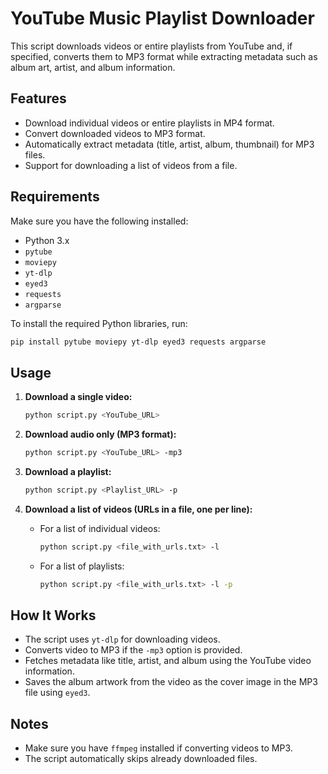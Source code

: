 # YouTube Music Playlist Downloader

This script downloads videos or entire playlists from YouTube and, if specified, converts them to MP3 format while extracting metadata such as album art, artist, and album information.

## Features

- Download individual videos or entire playlists in MP4 format.
- Convert downloaded videos to MP3 format.
- Automatically extract metadata (title, artist, album, thumbnail) for MP3 files.
- Support for downloading a list of videos from a file.
  
## Requirements

Make sure you have the following installed:

- Python 3.x
- `pytube`
- `moviepy`
- `yt-dlp`
- `eyed3`
- `requests`
- `argparse`
  
To install the required Python libraries, run:

```bash
pip install pytube moviepy yt-dlp eyed3 requests argparse
```

## Usage

1. **Download a single video:**

    ```bash
    python script.py <YouTube_URL>
    ```

2. **Download audio only (MP3 format):**

    ```bash
    python script.py <YouTube_URL> -mp3
    ```

3. **Download a playlist:**

    ```bash
    python script.py <Playlist_URL> -p
    ```

4. **Download a list of videos (URLs in a file, one per line):**

    - For a list of individual videos:

        ```bash
        python script.py <file_with_urls.txt> -l
        ```

    - For a list of playlists:

        ```bash
        python script.py <file_with_urls.txt> -l -p
        ```

## How It Works

- The script uses `yt-dlp` for downloading videos.
- Converts video to MP3 if the `-mp3` option is provided.
- Fetches metadata like title, artist, and album using the YouTube video information.
- Saves the album artwork from the video as the cover image in the MP3 file using `eyed3`.

## Notes

- Make sure you have `ffmpeg` installed if converting videos to MP3.
- The script automatically skips already downloaded files.
